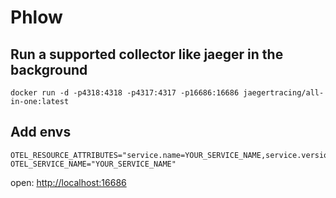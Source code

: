 # Phlow



## Run a supported collector like jaeger in the background
```
docker run -d -p4318:4318 -p4317:4317 -p16686:16686 jaegertracing/all-in-one:latest
```

## Add envs
```
OTEL_RESOURCE_ATTRIBUTES="service.name=YOUR_SERVICE_NAME,service.version=YOUR_SERVICE_VERSION_" OTEL_SERVICE_NAME="YOUR_SERVICE_NAME" 
```

open: [http://localhost:16686](http://localhost:16686)